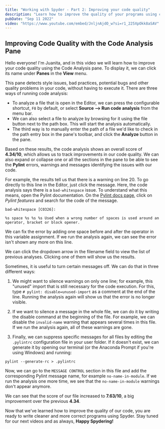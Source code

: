 ```yaml
---
title: "Working with Spyder - Part 2: Improving your code quality"
description: "Learn how to improve the quality of your programs using code analysis."
pubDate: "Sep 11 2022"
video: "https://www.youtube.com/embed/JnljnAjdO_w?si=r1_225XpOkk8aSAV"
---
```


## Improving Code Quality with the Code Analysis Pane

Hello everyone! I'm Juanita, and in this video we will learn how to improve your code quality using the Code Analysis pane. To display it, we can click its name under **Panes** in the **View** menu.

This pane detects style issues, bad practices, potential bugs and other quality problems in your code, without having to execute it. There are three ways of running code analysis:

- To analyze a file that is open in the Editor, we can press the configurable shortcut, `F8` by default, or select **Source --> Run code analysis** from the menu bar.
- We can also select a file to analyze by browsing for it using the file button next to the path box. This will start the analysis automatically.
- The third way is to manually enter the path of a file we'd like to check in the path entry box in the pane's toolbar, and click the **Analyze** button in the pane.

Based on these results, the code analysis shows an overall score of **4.34/10**, which allows us to track improvements in our code quality. We can also expand or collapse one or all the sections in the pane to be able to see the **Pylint** errors, warnings and messages identifying the issues with our code.

For example, the results tell us that there is a warning on line 20. To go directly to this line in the Editor, just click the message. Here, the code analysis says there is a `bad-whitespace` issue. To understand what this means, open the Pylint documentation. On the [Pylint docs page](https://pylint.pycqa.org/en/stable/index.html), click on *Pylint features* and search for the code of the message.

```
bad-whitespace [C0326]:

%s space %s %s %s Used when a wrong number of spaces is used around an operator, bracket or block opener.
```

We can fix the error by adding one space before and after the operator in this variable assignment. If we run the analysis again, we can see the error isn't shown any more on this line.

We can click the dropdown arrow in the filename field to view the list of previous analyses. Clicking one of them will show us the results.

Sometimes, it is useful to turn certain messages off. We can do that in three different ways:

1. We might want to silence warnings on only one line; for example, this "unused" import that is still necessary for the code execution. For this, type `# pylint: disable=unused-import` as a comment at the end of the line. Running the analysis again will show us that the error is no longer visible.

2. If we want to silence a message in the whole file, we can do it by writing the disable command at the beginning of the file. For example, we can disable the `invalid-name` warning that appears several times in this file. If we run the analysis again, all of these warnings are gone.

3. Finally, we can suppress specific messages for all files by editing the `.pylintrc` configuration file in your user folder. If it doesn't exist, we can generate it by opening our terminal (or the Anaconda Prompt if you're using Windows) and running:

```
pylint --generate-rc > .pylintrc
```

Now, we can go to the `MESSAGE CONTROL` section in this file and add the corresponding Pylint message name, for example `no-name-in-module`. If we run the analysis one more time, we see that the `no-name-in-module` warnings don't appear anymore.

We can see that the score of our file increased to **7.63/10**, a big improvement over the previous **4.34**.

Now that we've learned how to improve the quality of our code, you are ready to write cleaner and more correct programs using Spyder. Stay tuned for our next videos and as always, **Happy Spydering!**
